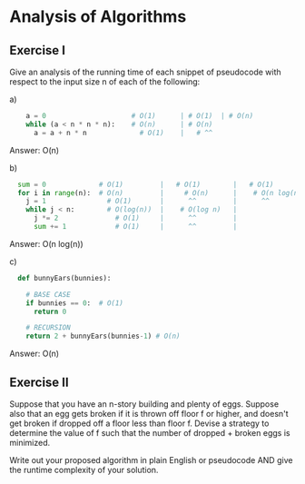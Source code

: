 # Analysis of Algorithms

## Exercise I

Give an analysis of the running time of each snippet of
pseudocode with respect to the input size n of each of the following:

a)
```python
    a = 0                     # O(1)      | # O(1)  | # O(n)
    while (a < n * n * n):    # O(n)      | # O(n)  
      a = a + n * n             # O(1)    |   # ^^
```
Answer: O(n)


b)
```python
  sum = 0             # O(1)         |   # O(1)        |   # O(1)          |  # O(n log(n))  
  for i in range(n):  # O(n)         |     # O(n)      |    # O(n log(n))  | 
    j = 1               # O(1)       |      ^^         |      ^^
    while j < n:        # O(log(n))  |    # O(log n)   |
      j *= 2              # O(1)     |      ^^         |
      sum += 1            # O(1)     |      ^^         |
```
Answer: O(n log(n))

c)
```python
  def bunnyEars(bunnies):

    # BASE CASE     
    if bunnies == 0:  # O(1)
      return 0          

    # RECURSION
    return 2 + bunnyEars(bunnies-1) # O(n)
```
Answer: O(n)

## Exercise II

Suppose that you have an n-story building and plenty of eggs. Suppose also that an egg gets broken if it is thrown off floor f or higher, and doesn't get broken if dropped off a floor less than floor f. Devise a strategy to determine the value of f such that the number of dropped + broken eggs is minimized.

Write out your proposed algorithm in plain English or pseudocode AND give the runtime complexity of your solution.

